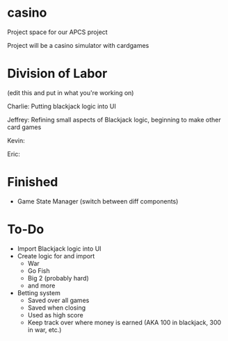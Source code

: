 casino
======
Project space for our APCS project

Project will be a casino simulator with cardgames

Division of Labor
======
(edit this and put in what you're working on)

Charlie: Putting blackjack logic into UI

Jeffrey: Refining small aspects of Blackjack logic, beginning to make other card games

Kevin: 

Eric: 

Finished
======
- Game State Manager (switch between diff components)


To-Do
======
- Import Blackjack logic into UI
- Create logic for and import 
  - War
  - Go Fish
  - Big 2 (probably hard)
  - and more
- Betting system
  - Saved over all games
  - Saved when closing
  - Used as high score
  - Keep track over where money is earned (AKA 100 in blackjack, 300 in war, etc.)
